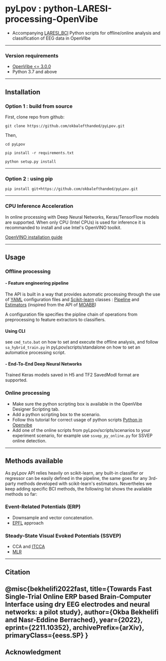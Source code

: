 # pyLpov : python-LARESI-processing-OpenVibe 

- Accompanying [LARESI_BCI](https://github.com/okbalefthanded/Laresi_BCI) Python scripts for offline/online analysis and classification of EEG data in OpenVibe 

---

### Version requirements
- [OpenVibe <= 3.0.0](http://openvibe.inria.fr/downloads/)
- Python 3.7 and above 

---

## Installation

### Option 1 : build from source
First, clone repo from github:

```
git clone https://github.com/okbalefthanded/pyLpov.git
```
Then,  

```
cd pyLpov

pip install -r requirements.txt

python setup.py install
```
---
### Option 2 : using pip 
```
pip install git+https://github.com/okbalefthanded/pyLpov.git
```
---
### CPU Inference Acceleration
In online processing with Deep Neural Networks, Keras/TensorFlow models are supported. When only CPU (Intel CPUs) is used for inference it is recommanded to install and use Intel's OpenVINO toolkit. 

[OpenVINO installation guide](https://docs.openvinotoolkit.org/latest/openvino_docs_install_guides_installing_openvino_windows.html)

---
## Usage

### Offline processing
#### - Feature engineering pipeline 
The API is built in a way that provides automatic processing through the use of [YAML](https://wiki.python.org/moin/YAML) configuration files and [Scikit-learn](https://scikit-learn.org/stable/) classes : [Pipeline](https://scikit-learn.org/stable/modules/compose.html#pipeline)  and [Estimators](https://scikit-learn.org/stable/modules/generated/sklearn.base.BaseEstimator.html?highlight=estimator#sklearn.base.BaseEstimator) (inspired from the API of [MOABB](https://github.com/NeuroTechX/moabb))

A configuration file specifies the pipline chain of operations from preprocessing to feature extractors to classifiers.

#### Using CLI
see ```cmd_tuto.bat``` on how to set and execute the offline analysis, and follow ```sa_hybrid_train.py``` in pyLpov/scripts/standalone on how to set an automatice processing script.

#### - End-To-End Deep Neural Networks
Trained Keras models saved in H5 and TF2 SavedModl format are supported.

### Online processing 
- Make sure the python scripting box is available in the OpenVibe Designer Scripting tab.
- Add a python scripting box to the scenario.
- Follow this tutorial for correct usage of python scripts [Python in Openvibe](http://openvibe.inria.fr/tutorial-using-python-with-openvibe/)
- Add one of the online scripts from pyLpov/scripts/scenarios to your experiment scenario, for example use ```ssvep_py_online.py``` for SSVEP online detection.

---
## Methods available

As pyLpov API relies heavily on scikit-learn, any built-in classifier or regressor can be easily defined in the pipeline, the same goes for any 3rd-party methods developed with scikit-learn's estimators. Nevertheles we keep adding specific BCI methods, the following list shows the available methods so far:

### Event-Related Potentials (ERP)
- Downsample and vector concatenation.
- [EPFL](http://infoscience.epfl.ch/record/101093) approach

### Steady-State Visual Evoked Potentials (SSVEP) 
- CCA and [ITCCA](https://journals.plos.org/plosone/article?id=10.1371/journal.pone.0140703) 
- [MLR](https://ieeexplore.ieee.org/abstract/document/7389413/)
---

## Citation
@misc{bekhelifi2022fast,
    title={Towards Fast Single-Trial Online ERP based Brain-Computer Interface using dry EEG electrodes and neural networks: a pilot study},
    author={Okba Bekhelifi and Nasr-Eddine Berrached},
    year={2022},
    eprint={2211.10352},
    archivePrefix={arXiv},
    primaryClass={eess.SP}
}
---

## Acknowledgment

